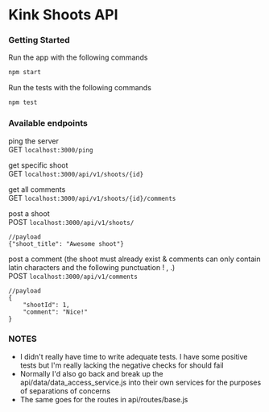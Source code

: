 # Kink Shoots API

### Getting Started
Run the app with the following commands
```sh
npm start
```
Run the tests with the following commands
```sh
npm test
```
### Available endpoints

ping the server</br>
GET `localhost:3000/ping`

get specific shoot</br>
GET `localhost:3000/api/v1/shoots/{id}`

get all comments</br>
GET `localhost:3000/api/v1/shoots/{id}/comments`

post a shoot</br>
POST `localhost:3000/api/v1/shoots/`
```
//payload
{"shoot_title": "Awesome shoot"}
```
post a comment (the shoot must already exist & comments can only contain latin characters and the following punctuation ! , .)</br>
POST `localhost:3000/api/v1/comments`

```
//payload
{
    "shootId": 1,
    "comment": "Nice!"
}
```

### NOTES
- I didn't really have time to write adequate tests. I have some positive tests but I'm really lacking the negative checks for should fail
- Normally I'd also go back and break up the api/data/data_access_service.js into their own services for the purposes of separations of concerns
- The same goes for the routes in api/routes/base.js
